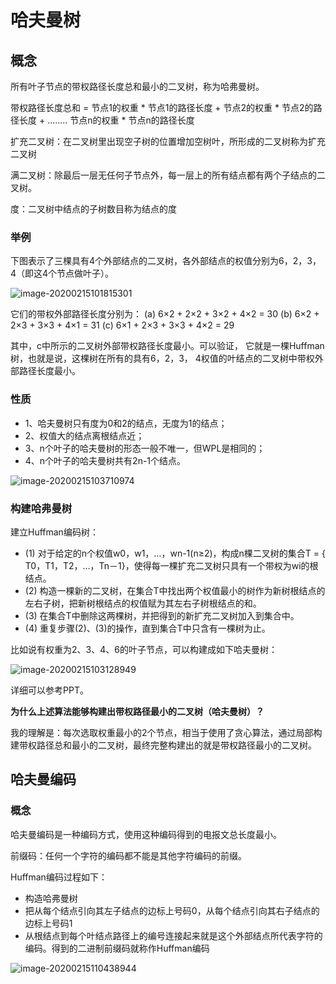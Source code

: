 # 哈夫曼树



## 概念

所有叶子节点的带权路径长度总和最小的二叉树，称为哈弗曼树。

带权路径长度总和 = 节点1的权重 * 节点1的路径长度 +   节点2的权重 * 节点2的路径长度 + ........   节点n的权重 * 节点n的路径长度



扩充二叉树：在二叉树里出现空子树的位置增加空树叶，所形成的二叉树称为扩充二叉树

满二叉树：除最后一层无任何子节点外，每一层上的所有结点都有两个子结点的二叉树。

度：二叉树中结点的子树数目称为结点的度



### 举例

下图表示了三棵具有4个外部结点的二叉树，各外部结点的权值分别为6，2，3，4（即这4个节点做叶子）。

![image-20200215101815301](https://tva1.sinaimg.cn/large/0082zybpgy1gbwvbpjflij30tk08gjsh.jpg)

它们的带权外部路径长度分别为：
(a) 6×2 + 2×2 + 3×2 + 4×2 = 30
(b) 6×2 + 2×3 + 3×3 + 4×1 = 31
(c) 6×1 + 2×3 + 3×3 + 4×2 = 29

其中，c中所示的二叉树外部带权路径长度最小。可以验证，
它就是一棵Huffman树，也就是说，这棵树在所有的具有6，2，3，
4权值的叶结点的二叉树中带权外部路径长度最小。





### 性质

- 1、哈夫曼树只有度为0和2的结点，无度为1的结点；
- 2、权值大的结点离根结点近；
- 3、n个叶子的哈夫曼树的形态一般不唯一，但WPL是相同的；
- 4、n个叶子的哈夫曼树共有2n-1个结点。

![image-20200215103710974](https://tva1.sinaimg.cn/large/0082zybpgy1gbwvvhr84jj31380ti12l.jpg)







### 构建哈弗曼树

建立Huffman编码树：

- (1) 对于给定的n个权值w0，w1，…，wn-1(n≥2)，构成n棵二叉树的集合T = { T0，T1，T2，…，Tn－1}，使得每一棵扩充二叉树只具有一个带权为wi的根结点。
- (2) 构造一棵新的二叉树，在集合T中找出两个权值最小的树作为新树根结点的左右子树，把新树根结点的权值赋为其左右子树根结点的和。 
- (3) 在集合T中删除这两棵树，并把得到的新扩充二叉树加入到集合中。
- (4) 重复步骤(2)、(3)的操作，直到集合T中只含有一棵树为止。



比如说有权重为2、3、4、6的叶子节点，可以构建成如下哈夫曼树：

![image-20200215103128949](https://tva1.sinaimg.cn/large/0082zybpgy1gbwvpkdf82j31e20s8wgt.jpg)

详细可以参考PPT。



**为什么上述算法能够构建出带权路径最小的二叉树（哈夫曼树）？**

我的理解是：每次选取权重最小的2个节点，相当于使用了贪心算法，通过局部构建带权路径总和最小的二叉树，最终完整构建出的就是带权路径最小的二叉树。







## 哈夫曼编码



### 概念

哈夫曼编码是一种编码方式，使用这种编码得到的电报文总长度最小。

前缀码：任何一个字符的编码都不能是其他字符编码的前缀。



Huffman编码过程如下：

- 构造哈弗曼树
- 把从每个结点引向其左子结点的边标上号码0，从每个结点引向其右子结点的边标上号码1
- 从根结点到每个叶结点路径上的编号连接起来就是这个外部结点所代表字符的编码。得到的二进制前缀码就称作Huffman编码

![image-20200215110438944](https://tva1.sinaimg.cn/large/0082zybpgy1gbwwo3201jj31ef0u00x4.jpg)



